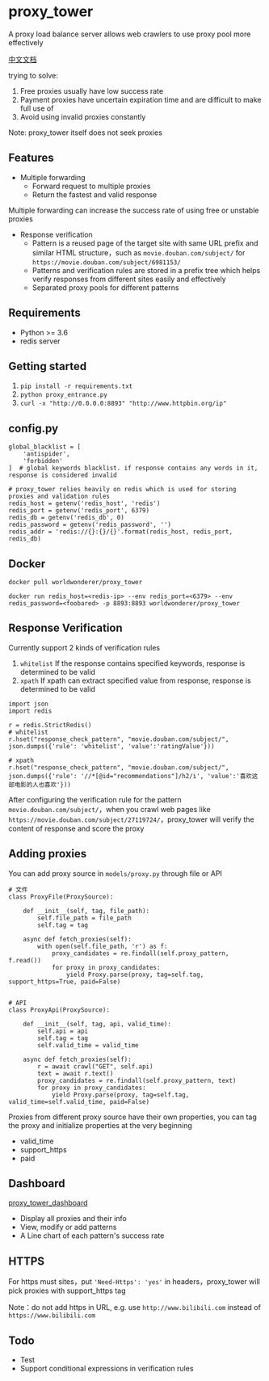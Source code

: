 # proxy_tower
A proxy load balance server allows web crawlers to use proxy pool more effectively
 
 [中文文档](https://github.com/worldwonderer/proxy_tower/blob/master/README_ZH.md)

trying to solve:
1. Free proxies usually have low success rate 
2. Payment proxies have uncertain expiration time and are difficult to make full use of
3. Avoid using invalid proxies constantly 

Note: proxy_tower itself does not seek proxies

## Features
* Multiple forwarding
    * Forward request to multiple proxies 
    * Return the fastest and valid response
    
Multiple forwarding can increase the success rate of using free or unstable proxies

* Response verification
    * Pattern is a reused page of the target site with same URL prefix and similar HTML structure，such as `movie.douban.com/subject/` for `https://movie.douban.com/subject/6981153/`
    * Patterns and verification rules are stored in a prefix tree which helps verify responses from different sites easily and effectively
    * Separated proxy pools for different patterns

## Requirements
* Python >= 3.6
* redis server

## Getting started
1. `pip install -r requirements.txt`
2. `python proxy_entrance.py`
3. `curl -x "http://0.0.0.0:8893" "http://www.httpbin.org/ip"`

## config.py
```shell
global_blacklist = [
    'antispider',
    'forbidden'
]  # global keywords blacklist. if response contains any words in it, response is considered invalid

# proxy_tower relies heavily on redis which is used for storing proxies and validation rules
redis_host = getenv('redis_host', 'redis')
redis_port = getenv('redis_port', 6379)
redis_db = getenv('redis_db', 0)
redis_password = getenv('redis_password', '')
redis_addr = 'redis://{}:{}/{}'.format(redis_host, redis_port, redis_db)
```

## Docker
```shell
docker pull worldwonderer/proxy_tower

docker run redis_host=<redis-ip> --env redis_port=<6379> --env redis_password=<foobared> -p 8893:8893 worldwonderer/proxy_tower
```

## Response Verification
Currently support 2 kinds of verification rules
1. `whitelist` If the response contains specified keywords, response is determined to be valid
2. `xpath` If xpath can extract specified value from response, response is determined to be valid

```shell
import json
import redis

r = redis.StrictRedis()
# whitelist
r.hset("response_check_pattern", "movie.douban.com/subject/", json.dumps({'rule': 'whitelist', 'value':'ratingValue'}))

# xpath
r.hset("response_check_pattern", "movie.douban.com/subject/", json.dumps({'rule': '//*[@id="recommendations"]/h2/i', 'value':'喜欢这部电影的人也喜欢'}))
```

After configuring the verification rule for the pattern `movie.douban.com/subject/`，when you crawl web pages like `https://movie.douban.com/subject/27119724/`，proxy_tower will verify the content of response and score the proxy

## Adding proxies

You can add proxy source in `models/proxy.py` through file or API

```
# 文件
class ProxyFile(ProxySource):

    def __init__(self, tag, file_path):
        self.file_path = file_path
        self.tag = tag

    async def fetch_proxies(self):
        with open(self.file_path, 'r') as f:
            proxy_candidates = re.findall(self.proxy_pattern, f.read())
            for proxy in proxy_candidates:
                yield Proxy.parse(proxy, tag=self.tag, support_https=True, paid=False)


# API
class ProxyApi(ProxySource):

    def __init__(self, tag, api, valid_time):
        self.api = api
        self.tag = tag
        self.valid_time = valid_time

    async def fetch_proxies(self):
        r = await crawl("GET", self.api)
        text = await r.text()
        proxy_candidates = re.findall(self.proxy_pattern, text)
        for proxy in proxy_candidates:
            yield Proxy.parse(proxy, tag=self.tag, valid_time=self.valid_time, paid=False)
```

Proxies from different proxy source have their own properties, you can tag the proxy and initialize properties at the very beginning

* valid_time
* support_https
* paid

## Dashboard

[proxy_tower_dashboard](https://github.com/worldwonderer/proxy_tower_dashboard)

* Display all proxies and their info
* View, modify or add patterns
* A Line chart of each pattern's success rate

## HTTPS

For https must sites，put `'Need-Https': 'yes'` in headers，proxy_tower will pick proxies with support_https tag

Note：do not add https in URL, e.g. use `http://www.bilibili.com` instead of `https://www.bilibili.com`

## Todo

* Test
* Support conditional expressions in verification rules
